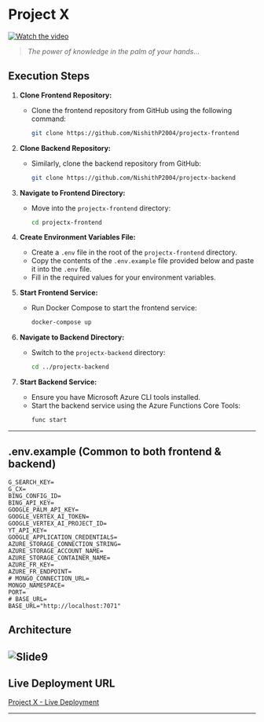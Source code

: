 # Project X

[![Watch the video](http://i3.ytimg.com/vi/zqVGD1JXp5A/hqdefault.jpg)](https://youtu.be/zqVGD1JXp5A)

> _The power of knowledge in the palm of your hands..._

## Execution Steps

1. **Clone Frontend Repository:** 
   - Clone the frontend repository from GitHub using the following command:
     ```bash
     git clone https://github.com/NishithP2004/projectx-frontend
     ```

2. **Clone Backend Repository:** 
   - Similarly, clone the backend repository from GitHub:
     ```bash
     git clone https://github.com/NishithP2004/projectx-backend
     ```

3. **Navigate to Frontend Directory:** 
   - Move into the `projectx-frontend` directory:
     ```bash
     cd projectx-frontend
     ```

4. **Create Environment Variables File:** 
   - Create a `.env` file in the root of the `projectx-frontend` directory.
   - Copy the contents of the `.env.example` file provided below and paste it into the `.env` file.
   - Fill in the required values for your environment variables.

5. **Start Frontend Service:** 
   - Run Docker Compose to start the frontend service:
     ```bash
     docker-compose up
     ```

6. **Navigate to Backend Directory:** 
   - Switch to the `projectx-backend` directory:
     ```bash
     cd ../projectx-backend
     ```

7. **Start Backend Service:** 
   - Ensure you have Microsoft Azure CLI tools installed.
   - Start the backend service using the Azure Functions Core Tools:
     ```bash
     func start
     ```

---

## .env.example (Common to both frontend & backend)

```
G_SEARCH_KEY=
G_CX=
BING_CONFIG_ID=
BING_API_KEY=
GOOGLE_PALM_API_KEY=
GOOGLE_VERTEX_AI_TOKEN=
GOOGLE_VERTEX_AI_PROJECT_ID=
YT_API_KEY=
GOOGLE_APPLICATION_CREDENTIALS=
AZURE_STORAGE_CONNECTION_STRING=
AZURE_STORAGE_ACCOUNT_NAME=
AZURE_STORAGE_CONTAINER_NAME=
AZURE_FR_KEY=
AZURE_FR_ENDPOINT=
# MONGO_CONNECTION_URL=
MONGO_NAMESPACE=
PORT=
# BASE_URL=
BASE_URL="http://localhost:7071"
```
## Architecture
![Slide9](https://github.com/NishithP2004/projectx-frontend/assets/34577844/6627ac8a-0653-44bc-b6c9-af4777da391c)
---

## Live Deployment URL
[Project X - Live Deployment](https://projectx.nishithp.dev)

---
